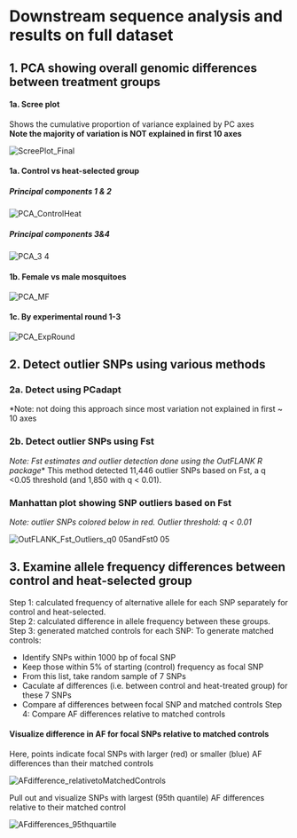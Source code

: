 # Downstream sequence analysis and results on full dataset

## 1. PCA showing overall genomic differences between treatment groups

#### 1a. Scree plot 
Shows the cumulative proportion of variance explained by PC axes   
**Note the majority of variation is NOT explained in first 10 axes**

![ScreePlot_Final](https://github.com/lcouper/MosquitoThermalSelection/assets/10873177/d5873555-3542-4799-93de-c0e27663c020)


#### 1a. Control vs heat-selected group
##### Principal components 1 & 2
![PCA_ControlHeat](https://github.com/lcouper/MosquitoThermalSelection/assets/10873177/249a4008-684d-4bef-8d6b-00366d133ec5)

##### Principal components 3&4
![PCA_3 4](https://github.com/lcouper/MosquitoThermalSelection/assets/10873177/3b2f71a5-4a5d-4349-a994-eb2944c2bd8b)

#### 1b. Female vs male mosquitoes
![PCA_MF](https://github.com/lcouper/MosquitoThermalSelection/assets/10873177/c3592e83-4801-41f0-966b-7472ea8a1de4)

#### 1c. By experimental round 1-3
![PCA_ExpRound](https://github.com/lcouper/MosquitoThermalSelection/assets/10873177/9cedeea1-8858-4683-b982-06a3ba0868b4)

## 2. Detect outlier SNPs using various methods

### 2a. Detect using PCadapt
*Note: not doing this approach since most variation not explained in first ~ 10 axes

### 2b. Detect outlier SNPs using Fst
*Note: Fst estimates and outlier detection done using the OutFLANK R package**
This method detected 11,446 outlier SNPs based on Fst, a q <0.05 threshold (and 1,850 with q < 0.01).

### Manhattan plot showing SNP outliers based on Fst 
*Note: outlier SNPs colored below in red. Outlier threshold: q < 0.01*

![OutFLANK_Fst_Outliers_q0 05andFst0 05](https://github.com/lcouper/MosquitoThermalSelection/assets/10873177/745f9d15-8cb2-4a39-8745-94a91ac3a3e7)

## 3. Examine allele frequency differences between control and heat-selected group
Step 1: calculated frequency of alternative allele for each SNP separately for control and heat-selected.  
Step 2: calculated difference in allele frequency between these groups.   
Step 3: generated matched controls for each SNP:
To generate matched controls: 
- Identify SNPs within 1000 bp of focal SNP
- Keep those within 5% of starting (control) frequency as focal SNP
- From this list, take random sample of 7 SNPs
- Caculate af differences (i.e. between control and heat-treated group) for these 7 SNPs
- Compare af differences between focal SNP and matched controls
Step 4: Compare AF differences relative to matched controls

#### Visualize difference in AF for focal SNPs relative to matched controls

Here, points indicate focal SNPs with larger (red) or smaller (blue) AF differences than their matched controls

![AFdifference_relativetoMatchedControls](https://github.com/lcouper/MosquitoThermalSelection/assets/10873177/405c2641-eebf-45d7-ab5d-4554c81e8b8a)

Pull out and visualize SNPs with largest (95th quantile) AF differences relative to their matched control

![AFdifferences_95thquartile](https://github.com/lcouper/MosquitoThermalSelection/assets/10873177/1830ad8d-6b6f-4dd9-b52b-8a01704a174d)



